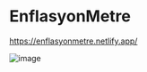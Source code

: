 # EnflasyonMetre

https://enflasyonmetre.netlify.app/


![image](https://github.com/mystafe/EnflasyonMetre/assets/75567558/74e9ffbf-5fec-41b1-a76c-765e20508724)
